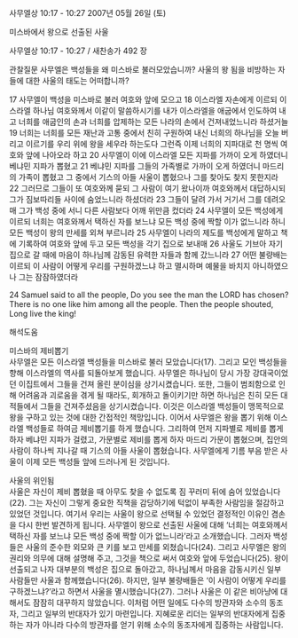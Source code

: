 사무엘상 10:17 - 10:27 
2007년 05월 26일 (토)

미스바에서 왕으로 선출된 사울



사무엘상 10:17 - 10:27 / 새찬송가 492 장


관찰질문
사무엘은 백성들을 왜 미스바로 불러모았습니까? 
사울의 왕 됨을 비방하는 자들에 대한 사울의 태도는 어떠합니까?

17 사무엘이 백성을 미스바로 불러 여호와 앞에 모으고 18 이스라엘 자손에게 이르되 이스라엘 하나님 여호와께서 이같이 말씀하시기를 내가 이스라엘을 애굽에서 인도하여 내고 너희를 애굽인의 손과 너희를 압제하는 모든 나라의 손에서 건져내었느니라 하셨거늘 19 너희는 너희를 모든 재난과 고통 중에서 친히 구원하여 내신 너희의 하나님을 오늘 버리고 이르기를 우리 위에 왕을 세우라 하는도다 그런즉 이제 너희의 지파대로 천 명씩 여호와 앞에 나아오라 하고 20 사무엘이 이에 이스라엘 모든 지파를 가까이 오게 하였더니 베냐민 지파가 뽑혔고 21 베냐민 지파를 그들의 가족별로 가까이 오게 하였더니 마드리의 가족이 뽑혔고 그 중에서 기스의 아들 사울이 뽑혔으나 그를 찾아도 찾지 못한지라 22 그러므로 그들이 또 여호와께 묻되 그 사람이 여기 왔나이까 여호와께서 대답하시되 그가 짐보따리들 사이에 숨었느니라 하셨더라 23 그들이 달려 가서 거기서 그를 데려오매 그가 백성 중에 서니 다른 사람보다 어깨 위만큼 컸더라 24 사무엘이 모든 백성에게 이르되 너희는 여호와께서 택하신 자를 보느냐 모든 백성 중에 짝할 이가 없느니라 하니 모든 백성이 왕의 만세를 외쳐 부르니라 25 사무엘이 나라의 제도를 백성에게 말하고 책에 기록하여 여호와 앞에 두고 모든 백성을 각기 집으로 보내매 26 사울도 기브아 자기 집으로 갈 때에 마음이 하나님께 감동된 유력한 자들과 함께 갔느니라 27 어떤 불량배는 이르되 이 사람이 어떻게 우리를 구원하겠느냐 하고 멸시하며 예물을 바치지 아니하였으나 그는 잠잠하였더라  

24 Samuel said to all the people, Do you see the man the LORD has chosen? There is no one like him among all the people. Then the people shouted, Long live the king!

해석도움





미스바의 제비뽑기  
사무엘은 모든 이스라엘 백성들을 미스바로 불러 모았습니다(17). 그리고 모인 백성들을 향해 이스라엘의 역사를 되돌아보게 했습니다. 사무엘은 하나님이 당시 가장 강대국이었던 이집트에서 그들을 건져 올린 분이심을 상기시켰습니다. 또한, 그들이 범죄함으로 인해 어려움과 괴로움을 겪게 될 때라도, 회개하고 돌이키기만 하면 하나님은 친히 모든 대적들에서 그들을 건져주셨음을 상기시켰습니다. 이것은 이스라엘 백성들이 맹목적으로 왕을 구하고 있는 것에 대한 간접적인 책망입니다. 이어서 사무엘은 왕을 뽑기 위해 이스라엘 백성들로 하여금 제비뽑기를 하게 했습니다. 그리하여 먼저 지파별로 제비를 뽑게 하자 베냐민 지파가 걸렸고, 가문별로 제비를 뽑게 하자 마드리 가문이 뽑혔으며, 집안의 사람이 하나씩 지나갈 때 기스의 아들 사울이 뽑혔습니다. 사무엘에게 기름 부음 받은 사울이 이제 모든 백성들 앞에 드러나게 된 것입니다.   

사울의 위인됨  
사울은 자신이 제비 뽑혔을 때 아무도 찾을 수 없도록 짐 꾸러미 뒤에 숨어 있었습니다(22). 그는 자신이 그렇게 중요한 직책을 감당하기에 턱없이 부족한 사람임을 절감하고 있었던 것입니다. 여기서 우리는 사울이 왕으로 선택될 수 있었던 결정적인 이유인 겸손을 다시 한번 발견하게 됩니다. 사무엘이 왕으로 선출된 사울에 대해 ‘너희는 여호와께서 택하신 자를 보느냐 모든 백성 중에 짝할 이가 없느니라’라고 소개했습니다. 그러자 백성들은 사울의 준수한 외모와 큰 키를 보고 만세를 외쳤습니다(24). 그리고 사무엘은 왕의 권리와 의무에 대해 설명해 주고, 그것을 책으로 써서 여호와 앞에 두었습니다(25). 왕이 선출되고 나자 대부분의 백성은 집으로 돌아갔고, 하나님께서 마음을 감동시키신 일부 사람들만 사울과 함께했습니다(26). 하지만, 일부 불량배들은 ‘이 사람이 어떻게 우리를 구하겠느냐?’라고 하면서 사울을 멸시했습니다(27). 그러나 사울은 이 같은 비아냥에 대해서도 잠잠히 대꾸하지 않았습니다. 이처럼 어떤 일에도 다수의 방관자와 소수의 동조자, 그리고 일부의 반대자가 있기 마련입니다. 지혜로운 리더는 일부의 반대자에게 집중하는 자가 아니라 다수의 방관자를 얻기 위해 소수의 동조자에게 집중하는 사람입니다.